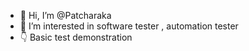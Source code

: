 - 👋 Hi, I’m @Patcharaka
- 👀 I’m interested in software tester , automation tester
- 👇 Basic test demonstration

<!---
Patcharaka/Patcharaka is a ✨ special ✨ repository because its `README.md` (this file) appears on your GitHub profile.
You can click the Preview link to take a look at your changes.
--->
